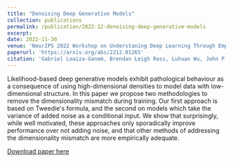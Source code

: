 ```yaml
---
title: "Denoising Deep Generative Models"
collection: publications
permalink: /publication/2022-12-denoising-deep-generative-models
excerpt: 
date: 2022-11-30
venue: 'NeurIPS 2022 Workshop on Understaning Deep Learning Through Empirical Falsification'
paperurl: 'https://arxiv.org/abs/2212.01265'
citation: 'Gabriel Loaiza-Ganem, Brendan Leigh Ross, Luhuan Wu, John P. Cunningham, Jesse C. Cresswell, and Anthony L. Caterini. Denoising Deep Generative Models. NeurIPS 2022 Workshop on Understaning Deep Learning Through Empirical Falsification.'
---
```

Likelihood-based deep generative models exhibit pathological behaviour as a consequence of using high-dimensional densities to model data with low-dimensional structure. In this paper we propose two methodologies to remove the dimensionality mismatch during training. Our first approach is based on Tweedie's formula, and the second on models which take the variance of added noise as a conditional input. We show that surprisingly, while well motivated, these approaches only sporadically improve performance over not adding noise, and that other methods of addressing the dimensionality mismatch are more empirically adequate.

[Download paper here](https://arxiv.org/pdf/2212.01265.pdf)